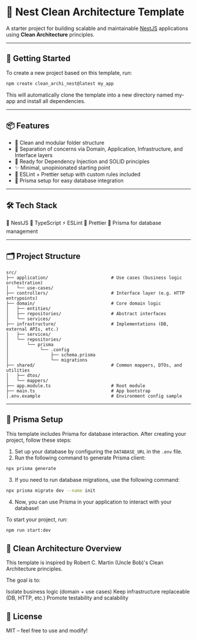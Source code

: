 # 🐺 Nest Clean Architecture Template

A starter project for building scalable and maintainable [NestJS](https://nestjs.com/) applications using **Clean Architecture** principles.

---

## 🚀 Getting Started

To create a new project based on this template, run:

```bash
npm create clean_archi_nest@latest my_app
```

This will automatically clone the template into a new directory named my-app and install all dependencies.

---

## 📦 Features

- 🐾 Clean and modular folder structure
- 🌲 Separation of concerns via Domain, Application, Infrastructure, and Interface layers
- 🔗 Ready for Dependency Injection and SOLID principles
- ✨ Minimal, unopinionated starting point
- 🦊 ESLint + Prettier setup with custom rules included
- 🐘 Prisma setup for easy database integration

---

## 🛠️ Tech Stack

🐺 NestJS
🦊 TypeScript
⚡ ESLint
📝 Prettier
🐘 Prisma for database management

---

## 🗂️ Project Structure

```
src/
├── application/                        # Use cases (business logic orchestration)
│   └── use-cases/
├── controllers/                        # Interface layer (e.g. HTTP entrypoints)
├── domain/                             # Core domain logic
│   ├── entities/
│   ├── repositories/                   # Abstract interfaces
│   └── services/
├── infrastructure/                     # Implementations (DB, external APIs, etc.)
│   ├── services/
│   └── repositories/
│       └── prisma
│            └── .config
│                ├── schema.prisma
│                └── migrations
├── shared/                             # Common mappers, DTOs, and utilities
│   ├── dtos/
│   └── mappers/
├── app.module.ts                       # Root module
├── main.ts                             # App bootstrap
│.env.example                           # Environment config sample
```

---

## 🐘 Prisma Setup

This template includes Prisma for database interaction. After creating your project, follow these steps:

1. Set up your database by configuring the `DATABASE_URL` in the `.env` file.
2. Run the following command to generate Prisma client:

```bash
npx prisma generate
```

3. If you need to run database migrations, use the following command:

```bash
npx prisma migrate dev --name init
```

4. Now, you can use Prisma in your application to interact with your database!

To start your project, run:

```bash
npm run start:dev
```

## 🧠 Clean Architecture Overview

This template is inspired by Robert C. Martin (Uncle Bob)'s Clean Architecture principles.

The goal is to:

Isolate business logic (domain + use cases)
Keep infrastructure replaceable (DB, HTTP, etc.)
Promote testability and scalability

## 📄 License

MIT – feel free to use and modify!
